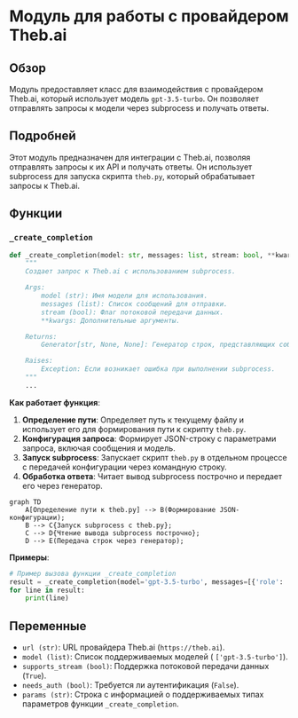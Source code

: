 # Модуль для работы с провайдером Theb.ai

## Обзор

Модуль предоставляет класс для взаимодействия с провайдером Theb.ai, который использует модель `gpt-3.5-turbo`. Он позволяет отправлять запросы к модели через subprocess и получать ответы.

## Подробней

Этот модуль предназначен для интеграции с Theb.ai, позволяя отправлять запросы к их API и получать ответы. Он использует subprocess для запуска скрипта `theb.py`, который обрабатывает запросы к Theb.ai.

## Функции

### `_create_completion`

```python
def _create_completion(model: str, messages: list, stream: bool, **kwargs):
    """
    Создает запрос к Theb.ai с использованием subprocess.

    Args:
        model (str): Имя модели для использования.
        messages (list): Список сообщений для отправки.
        stream (bool): Флаг потоковой передачи данных.
        **kwargs: Дополнительные аргументы.

    Returns:
        Generator[str, None, None]: Генератор строк, представляющих собой ответ от Theb.ai.

    Raises:
        Exception: Если возникает ошибка при выполнении subprocess.
    """
    ...
```

**Как работает функция**:

1.  **Определение пути**: Определяет путь к текущему файлу и использует его для формирования пути к скрипту `theb.py`.
2.  **Конфигурация запроса**: Формирует JSON-строку с параметрами запроса, включая сообщения и модель.
3.  **Запуск subprocess**: Запускает скрипт `theb.py` в отдельном процессе с передачей конфигурации через командную строку.
4.  **Обработка ответа**: Читает вывод subprocess построчно и передает его через генератор.

```mermaid
graph TD
    A[Определение пути к theb.py] --> B(Формирование JSON-конфигурации);
    B --> C{Запуск subprocess с theb.py};
    C --> D{Чтение вывода subprocess построчно};
    D --> E(Передача строк через генератор);
```

**Примеры**:

```python
# Пример вызова функции _create_completion
result = _create_completion(model='gpt-3.5-turbo', messages=[{'role': 'user', 'content': 'Hello'}], stream=True)
for line in result:
    print(line)
```

## Переменные

-   `url (str)`: URL провайдера Theb.ai (`https://theb.ai`).
-   `model (list)`: Список поддерживаемых моделей ( `['gpt-3.5-turbo']`).
-   `supports_stream (bool)`: Поддержка потоковой передачи данных (`True`).
-   `needs_auth (bool)`: Требуется ли аутентификация (`False`).
-   `params (str)`: Строка с информацией о поддерживаемых типах параметров функции `_create_completion`.